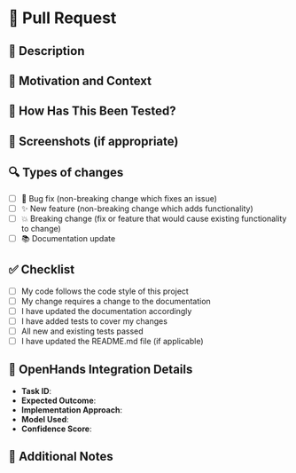 # 🚀 Pull Request

## 📝 Description
<!--- Describe your changes in detail -->

## 🎯 Motivation and Context
<!--- Why is this change required? What problem does it solve? -->
<!--- If it fixes an open issue, please link to the issue here -->

## 🧪 How Has This Been Tested?
<!--- Describe how you tested your changes -->
<!--- Include details of your testing environment -->

## 📸 Screenshots (if appropriate)

## 🔍 Types of changes
<!--- What types of changes does your code introduce? Put an `x` in all the boxes that apply: -->
- [ ] 🐛 Bug fix (non-breaking change which fixes an issue)
- [ ] ✨ New feature (non-breaking change which adds functionality)
- [ ] 💥 Breaking change (fix or feature that would cause existing functionality to change)
- [ ] 📚 Documentation update

## ✅ Checklist
<!--- Go over all the following points, and put an `x` in all the boxes that apply -->
- [ ] My code follows the code style of this project
- [ ] My change requires a change to the documentation
- [ ] I have updated the documentation accordingly
- [ ] I have added tests to cover my changes
- [ ] All new and existing tests passed
- [ ] I have updated the README.md file (if applicable)

## 📱 OpenHands Integration Details
<!--- Provide specific details for OpenHands AI system -->
- **Task ID**: <!-- Link to the original task -->
- **Expected Outcome**: <!-- What the AI was trying to achieve -->
- **Implementation Approach**: <!-- How the AI tackled the problem -->
- **Model Used**: <!-- Which AI model generated this code -->
- **Confidence Score**: <!-- AI's confidence in the solution -->

## 🤝 Additional Notes
<!--- Add any other context about the PR here -->